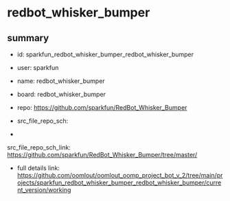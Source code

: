 # redbot_whisker_bumper
 
## summary 
* id: sparkfun_redbot_whisker_bumper_redbot_whisker_bumper
* user: sparkfun
* name: redbot_whisker_bumper
* board: redbot_whisker_bumper
* repo: https://github.com/sparkfun/RedBot_Whisker_Bumper



* src_file_repo_sch: 
*
 src_file_repo_sch_link: https://github.com/sparkfun/RedBot_Whisker_Bumper/tree/master/
* full details link: https://github.com/oomlout/oomlout_oomp_project_bot_v_2/tree/main/projects/sparkfun_redbot_whisker_bumper_redbot_whisker_bumper/current_version/working  






